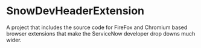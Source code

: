 # SnowDevHeaderExtension
A project that includes the source code for FireFox and Chromium based browser extensions that make the ServiceNow developer drop downs much wider.
